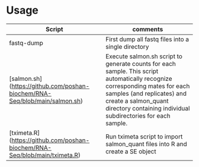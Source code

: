 # Usage
| Script | comments |
| --- | --- |
| fastq-dump | First dump all fastq files into a single directory |
| [salmon.sh] (https://github.com/poshan-biochem/RNA-Seq/blob/main/salmon.sh)| Execute salmon.sh script to generate counts for each sample. This script automatically recognize corresponding mates for each samples (and replicates) and create a salmon_quant directory containing individual subdirectories for each sample. |
| [tximeta.R] (https://github.com/poshan-biochem/RNA-Seq/blob/main/tximeta.R)| Run tximeta script to import salmon_quant files into R and create a SE object |
